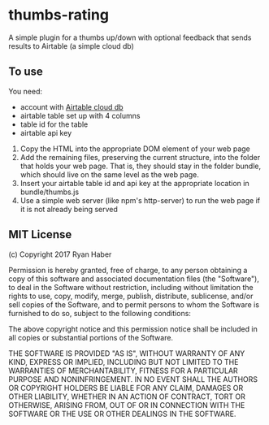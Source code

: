 # thumbs-rating
A simple plugin for a thumbs up/down with optional feedback that sends results to Airtable (a simple cloud db)

## To use
You need:

* account with [Airtable cloud db](www.airtable.com)
* airtable table set up with 4 columns
* table id for the table
* airtable api key

1. Copy the HTML into the appropriate DOM element of your web page
1. Add the remaining files, preserving the current structure, into the folder that holds your web page. That is, they should stay in the folder bundle, which should live on the same level as the web page.
1. Insert your airtable table id and api key at the appropriate location in bundle/thumbs.js
1. Use a simple web server (like npm's http-server) to run the web page if it is not already being served

## MIT License

(c) Copyright 2017 Ryan Haber

Permission is hereby granted, free of charge, to any person obtaining a copy of this software and associated documentation files (the "Software"), to deal in the Software without restriction, including without limitation the rights to use, copy, modify, merge, publish, distribute, sublicense, and/or sell copies of the Software, and to permit persons to whom the Software is furnished to do so, subject to the following conditions:

The above copyright notice and this permission notice shall be included in all copies or substantial portions of the Software.

THE SOFTWARE IS PROVIDED "AS IS", WITHOUT WARRANTY OF ANY KIND, EXPRESS OR IMPLIED, INCLUDING BUT NOT LIMITED TO THE WARRANTIES OF MERCHANTABILITY, FITNESS FOR A PARTICULAR PURPOSE AND NONINFRINGEMENT. IN NO EVENT SHALL THE AUTHORS OR COPYRIGHT HOLDERS BE LIABLE FOR ANY CLAIM, DAMAGES OR OTHER LIABILITY, WHETHER IN AN ACTION OF CONTRACT, TORT OR OTHERWISE, ARISING FROM, OUT OF OR IN CONNECTION WITH THE SOFTWARE OR THE USE OR OTHER DEALINGS IN THE SOFTWARE.
